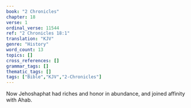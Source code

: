 ```yaml
---
book: "2 Chronicles"
chapter: 18
verse: 1
ordinal_verse: 11544
ref: "2 Chronicles 18:1"
translation: "KJV"
genre: "History"
word_count: 13
topics: []
cross_references: []
grammar_tags: []
thematic_tags: []
tags: ["Bible","KJV","2-Chronicles"]
---
```

Now Jehoshaphat had riches and honor in abundance, and joined affinity with Ahab.
